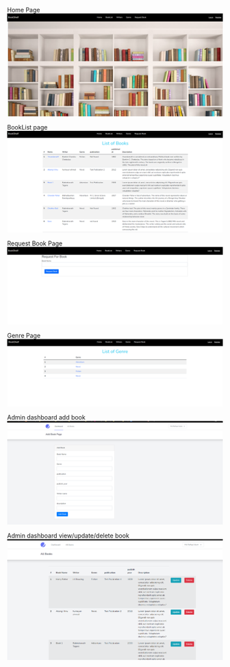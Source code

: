 Home Page
![img.png](img.png)

BookList page
![img_1.png](img_1.png)

Request Book Page
![img_2.png](img_2.png)

Genre Page
![img_3.png](img_3.png)

Admin dashboard add book
![img_4.png](img_4.png)

Admin dashboard view/update/delete book
![img_5.png](img_5.png)
